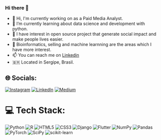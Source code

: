 ### Hi there 👋



- 🔭 Hi, I'm currently working on as a Paid Media Analyst.
- 🌱 I’m currently learning about data science and development with python.
- 💬 I have interest in open source project that generate social impact and make people lives easier.
- 🧠 Bioinformatics, selling and machine learnning are the areas which I have more interest.
- 📫 You can reach me on [Linkedin](https://www.linkedin.com/in/ariel-bandeira-669869171/)
-  🇧🇷 Located in Sergipe, Brasil.

## 🌐 Socials:
[![Instagram](https://img.shields.io/badge/Instagram-%23E4405F.svg?logo=Instagram&logoColor=white)](https://www.instagram.com/arielbandeira_/) [![LinkedIn](https://img.shields.io/badge/LinkedIn-%230077B5.svg?logo=linkedin&logoColor=white)](https://www.linkedin.com/in/ariel-bandeira-669869171/?locale=en_US) [![Medium](https://img.shields.io/badge/Medium-12100E?logo=medium&logoColor=white)](https://medium.com/@@arielabadebandeira) 
# 💻 Tech Stack:
![Python](https://img.shields.io/badge/python-3670A0?style=for-the-badge&logo=python&logoColor=ffdd54) ![R](https://img.shields.io/badge/r-%23276DC3.svg?style=for-the-badge&logo=r&logoColor=white) ![HTML5](https://img.shields.io/badge/html5-%23E34F26.svg?style=for-the-badge&logo=html5&logoColor=white) ![CSS3](https://img.shields.io/badge/css3-%231572B6.svg?style=for-the-badge&logo=css3&logoColor=white) ![Django](https://img.shields.io/badge/django-%23092E20.svg?style=for-the-badge&logo=django&logoColor=white) ![Flutter](https://img.shields.io/badge/Flutter-%2302569B.svg?style=for-the-badge&logo=Flutter&logoColor=white) ![NumPy](https://img.shields.io/badge/numpy-%23013243.svg?style=for-the-badge&logo=numpy&logoColor=white) ![Pandas](https://img.shields.io/badge/pandas-%23150458.svg?style=for-the-badge&logo=pandas&logoColor=white) ![PyTorch](https://img.shields.io/badge/PyTorch-%23EE4C2C.svg?style=for-the-badge&logo=PyTorch&logoColor=white) ![SciPy](https://img.shields.io/badge/SciPy-%230C55A5.svg?style=for-the-badge&logo=scipy&logoColor=%white) ![scikit-learn](https://img.shields.io/badge/scikit--learn-%23F7931E.svg?style=for-the-badge&logo=scikit-learn&logoColor=white)




